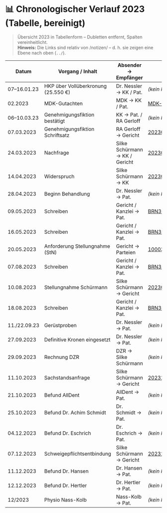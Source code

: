 # 📊 Chronologischer Verlauf 2023 (Tabelle, bereinigt)

> Übersicht 2023 in Tabellenform – Dubletten entfernt, Spalten vereinheitlicht.  
> **Hinweis:** Die Links sind relativ von /notizen/ – d. h. sie zeigen eine Ebene nach oben (`../`).  

| Datum       | Vorgang / Inhalt                  | Absender → Empfänger             | Dokument(e) | Bemerkung |
|-------------|-----------------------------------|----------------------------------|-------------|-----------|
| 07–16.01.23 | HKP über Vollüberkronung (25.550 €) | Dr. Nessler → KK / Pat.          | *(kein PDF)* | Grundlage späterer Genehmigungsfiktion |
| 02.2023     | MDK-Gutachten                     | MDK → KK / Pat.                  | [MDK- Gutachten März 24.pdf](../MDK-%20Gutachten%20M%C3%A4rz%2024.pdf) | nur 2 Zähne behandlungsbedürftig |
| 06–10.03.23 | Genehmigungsfiktion bestätigt     | KK → Pat. / RA Gerloff           | *(kein PDF)* | Grundlage Klage gg. KK |
| 07.03.2023  | Genehmigungsfiktion Schriftsatz   | RA Gerloff → Gericht             | [20230307_Genehmigungsfikton_Schürmann.pdf](../20230307_Genehmigungsfikton_Sch%C3%BCrmann.pdf) | |
| 24.03.2023  | Nachfrage                         | Silke Schürmann → KK / Gericht   | [20230324_Nachfrage_Schürmann.pdf](../20230324_Nachfrage_Sch%C3%BCrmann.pdf) | |
| 14.04.2023  | Widerspruch                       | Silke Schürmann → KK             | [20230414_Widerspruch_Schürmann.pdf](../20230414_Widerspruch_Sch%C3%BCrmann.pdf) | |
| 28.04.2023  | Beginn Behandlung                 | Dr. Nessler → Pat.               | *(kein PDF)* | Kronenabnahme + Bindegewebstransplantat |
| 09.05.2023  | Schreiben                         | Gericht / Kanzlei → Pat.         | [BRN3C2AF4D88C17_09052023_120037_089221.pdf](../BRN3C2AF4D88C17_09052023_120037_089221.pdf) | |
| 16.05.2023  | Schreiben                         | Gericht / Kanzlei → Pat.         | [BRN3C2AF4D88C17_16052023_123651_090065.pdf](../BRN3C2AF4D88C17_16052023_123651_090065.pdf) | |
| 20.05.2023  | Anforderung Stellungnahme (StN)   | Gericht → Parteien               | [10003968086_1_Anforderung StN.pdf](../10003968086_1_Anforderung%20StN.pdf) | |
| 07.08.2023  | Schreiben                         | Gericht / Kanzlei → Pat.         | [BRN3C2AF4D88C17_07082023_140946_096003.pdf](../BRN3C2AF4D88C17_07082023_140946_096003.pdf) | |
| 10.08.2023  | Stellungnahme Schürmann           | Silke Schürmann → Gericht        | [20230810_Stellungnahme_Schürmann.pdf](../20230810_Stellungnahme_Sch%C3%BCrmann.pdf) | |
| 18.08.2023  | Schreiben                         | Gericht / Kanzlei → Pat.         | [BRN3C2AF4D88C17_18082023_092736_097295.pdf](../BRN3C2AF4D88C17_18082023_092736_097295.pdf) | |
| 11./22.09.23| Gerüstproben                      | Dr. Nessler → Pat.               | *(kein PDF)* | fehlerhafte Passung |
| 27.09.2023  | Definitive Kronen eingesetzt      | Dr. Nessler → Pat.               | *(kein PDF)* | Fehlkontakte, Beschwerden |
| 29.09.2023  | Rechnung DZR                      | DZR → Silke Schürmann            | *(kein PDF hochgeladen)* | 29.582 €, unter Vorbehalt gezahlt |
| 11.10.2023  | Sachstandsanfrage                 | Silke Schürmann → Gericht        | [20231011_Sachstandsanfrage_Schürmann.pdf](../20231011_Sachstandsanfrage_Sch%C3%BCrmann.pdf) | |
| 21.10.2023  | Befund AllDent                    | AllDent → Pat.                   | *(kein PDF)* | Störkontakte |
| 25.10.2023  | Befund Dr. Achim Schmidt          | Dr. Schmidt → Pat.               | *(kein PDF)* | Versorgung „unbrauchbar“ |
| 04.12.2023  | Befund Dr. Eschrich               | Dr. Eschrich → Pat.              | *(kein PDF)* | CMD, Schienentherapie |
| 07.12.2023  | Schweigepflichtsentbindung        | Silke Schürmann → Gericht        | [20231207_Schweigepflichtsentbindungserklärung_S_17_KR_1519_23.pdf](../20231207_Schweigepflichtsentbindungserkl%C3%A4rung_S_17_KR_1519_23.pdf) | |
| 11.12.2023  | Befund Dr. Hansen                 | Dr. Hansen → Pat.                | *(kein PDF)* | Neuversorgung empfohlen |
| 12.12.2023  | Befund Dr. Hertler                | Dr. Hertler → Pat.               | *(kein PDF)* | Fehlbiss, Botox, Schienen |
| 12/2023     | Physio Nass-Kolb                  | Nass-Kolb → Pat.                 | *(kein PDF)* | massive funktionelle Einschränkungen |
